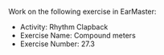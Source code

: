Work on the following exercise in EarMaster:
- Activity: Rhythm Clapback
- Exercise Name: Compound meters
- Exercise Number: 27.3
